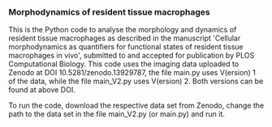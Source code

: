 ### Morphodynamics of resident tissue macrophages

This is the Python code to analyse the morphology and dynamics of resident tissue macrophages as described in the manuscript 
'Cellular morphodynamics as quantifiers for functional states of resident tissue macrophages in vivo', submitted to and accepted for publication by PLOS Computational Biology.
This code uses the imaging data uploaded to Zenodo at DOI 10.5281/zenodo.13929787, the file main.py uses V(ersion) 1 of the data, while the file main_V2.py uses V(ersion) 2.
Both versions can be found at above DOI. 

To run the code, download the respective data set from Zenodo, change the path to the data set in the file main_V2.py (or main.py) and run it.

